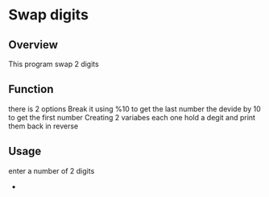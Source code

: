 # Swap digits

## Overview
This program swap 2 digits 

## Function 
there is 2 options 
Break it using %10 to get the last number the devide by 10 to get the first number
Creating 2 variabes each one hold a degit and print them back in reverse

## Usage 
enter a number of 2 digits

-
